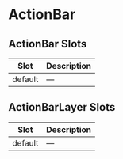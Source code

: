 # ActionBar

<!-- api-tables:start -->
## ActionBar Slots

| Slot    | Description |
| ------- | ----------- |
| default | —           |


## ActionBarLayer Slots

| Slot    | Description |
| ------- | ----------- |
| default | —           |
<!-- api-tables:end -->
